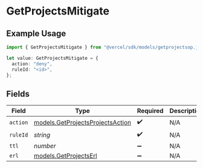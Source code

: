 # GetProjectsMitigate

## Example Usage

```typescript
import { GetProjectsMitigate } from "@vercel/sdk/models/getprojectsop.js";

let value: GetProjectsMitigate = {
  action: "deny",
  ruleId: "<id>",
};
```

## Fields

| Field                                                                      | Type                                                                       | Required                                                                   | Description                                                                |
| -------------------------------------------------------------------------- | -------------------------------------------------------------------------- | -------------------------------------------------------------------------- | -------------------------------------------------------------------------- |
| `action`                                                                   | [models.GetProjectsProjectsAction](../models/getprojectsprojectsaction.md) | :heavy_check_mark:                                                         | N/A                                                                        |
| `ruleId`                                                                   | *string*                                                                   | :heavy_check_mark:                                                         | N/A                                                                        |
| `ttl`                                                                      | *number*                                                                   | :heavy_minus_sign:                                                         | N/A                                                                        |
| `erl`                                                                      | [models.GetProjectsErl](../models/getprojectserl.md)                       | :heavy_minus_sign:                                                         | N/A                                                                        |
